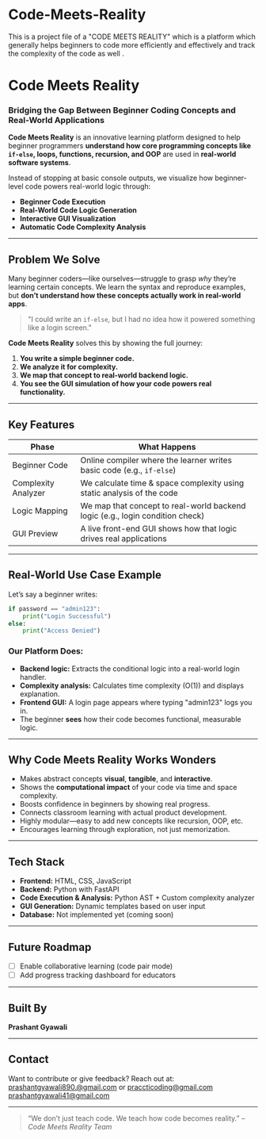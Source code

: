 # Code-Meets-Reality
This is a project file of a "CODE MEETS REALITY" which is  a platform which generally helps beginners to code more efficiently and effectively and track the complexity of the code as well .



#  Code Meets Reality

###  Bridging the Gap Between Beginner Coding Concepts and Real-World Applications

**Code Meets Reality** is an innovative learning platform designed to help beginner programmers **understand how core programming concepts like `if-else`, loops, functions, recursion, and OOP** are used in **real-world software systems**.

Instead of stopping at basic console outputs, we visualize how beginner-level code powers real-world logic through:
- **Beginner Code Execution**
- **Real-World Code Logic Generation**
- **Interactive GUI Visualization**
- **Automatic Code Complexity Analysis**

---

##  Problem We Solve

Many beginner coders—like ourselves—struggle to grasp *why* they’re learning certain concepts. We learn the syntax and reproduce examples, but **don’t understand how these concepts actually work in real-world apps**.

> "I could write an `if-else`, but I had no idea how it powered something like a login screen."

**Code Meets Reality** solves this by showing the full journey:  
1. **You write a simple beginner code.**  
2. **We analyze it for complexity.**  
3. **We map that concept to real-world backend logic.**  
4. **You see the GUI simulation of how your code powers real functionality.**

---

##  Key Features

| Phase        | What Happens                                                                 |
|--------------|------------------------------------------------------------------------------|
|  Beginner Code | Online compiler where the learner writes basic code (e.g., `if-else`)         |
|  Complexity Analyzer | We calculate time & space complexity using static analysis of the code       |
|  Logic Mapping  | We map that concept to real-world backend logic (e.g., login condition check) |
|  GUI Preview    | A live front-end GUI shows how that logic drives real applications       |

---

##  Real-World Use Case Example

Let’s say a beginner writes:

```python
if password == "admin123":
    print("Login Successful")
else:
    print("Access Denied")
```

### Our Platform Does:
- **Backend logic:** Extracts the conditional logic into a real-world login handler.
- **Complexity analysis:** Calculates time complexity (O(1)) and displays explanation.
- **Frontend GUI:** A login page appears where typing "admin123" logs you in.
- The beginner **sees** how their code becomes functional, measurable logic.

---

## Why Code Meets Reality Works Wonders

-  Makes abstract concepts **visual**, **tangible**, and **interactive**.
-  Shows the **computational impact** of your code via time and space complexity.
-  Boosts confidence in beginners by showing real progress.
-  Connects classroom learning with actual product development.
-  Highly modular—easy to add new concepts like recursion, OOP, etc.
-  Encourages learning through exploration, not just memorization.

---

##  Tech Stack

- **Frontend:** HTML, CSS, JavaScript
- **Backend:** Python with FastAPI
- **Code Execution & Analysis:** Python AST + Custom complexity analyzer
- **GUI Generation:** Dynamic templates based on user input
- **Database:** Not implemented yet (coming soon)

---

##  Future Roadmap


- [ ] Enable collaborative learning (code pair mode)
- [ ] Add progress tracking dashboard for educators

---

##  Built By

**Prashant Gyawali**  


---

##  Contact

Want to contribute or give feedback? Reach out at:  
prashantgyawali890.@gmail.com or praccticoding@gmail.com
prashantgyawali41@gmail.com

---

> “We don’t just teach code. We teach how code becomes reality.” – *Code Meets Reality Team*







